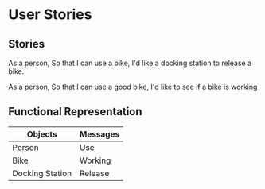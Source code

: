 # User Stories

## Stories

As a person,
So that I can use a bike,
I'd like a docking station to release a bike.

As a person,
So that I can use a good bike,
I'd like to see if a bike is working

## Functional Representation

Objects         | Messages
----------------|-----------
Person          | Use
Bike            | Working
Docking Station | Release
